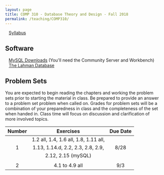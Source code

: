 ```yaml
---
layout: page
title: COMP 310 - Database Theory and Design - Fall 2018
permalink: /teaching/COMP310/
---
```



&nbsp;&nbsp;&nbsp;[Syllabus](/teaching/COMP310/comp310-syllabus.pdf)  

## Software

&nbsp;&nbsp;&nbsp;[MySQL Downloads](https://dev.mysql.com/downloads/) (You'll need the Community Server and Workbench)  
&nbsp;&nbsp;&nbsp;[The Lahman Database](http://www.seanlahman.com/baseball-archive/statistics/)

## Problem Sets

You are expected to begin reading the chapters and working the problem sets prior to starting the material in class. Be prepared to provide an answer to a problem set problem when called on.  Grades for problem sets will be a combination of your preparedness in class and the completeness of the set when handed in. Class time will focus on discussion and clarification of more involved topics.

| Number | Exercises | Due Date |  
| :---: | :---: | :---: |  
|        | 1.2 all, 1.4, 1.6 all, 1.8, 1.11 all, |   |  
|  1     |  1.13, 1.14.d, 2.2, 2.3, 2.8, 2.9, | 8/28 |  
|        |  2.12, 2.15 (mySQL) |  |  
|   | | |  
|  2    |    4.1 to 4.9 all | 9/3  |  
